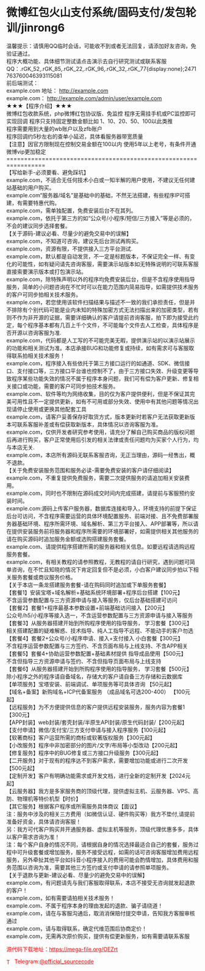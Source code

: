 # 微博红包火山支付系统/固码支付/发包轮训/jinrong6

温馨提示：请慎用QQ临时会话，可能收不到或者无法回复，请添加好友咨询，免验证通过。<br>程序大概功能、具体细节测试请点击演示去自行研究测试或联系客服QQ：.rGK_52,.rGK_85,.rGK_22,.rGK_96,.rGK_32,.rGK_77{display:none};2471763760046393115081<br>前后端测试：<br>example.com 地址： http://example.com<br>example.com： http://example.com/admin/user/example.com<br>★★★【程序介绍】★★★<br>微博红包收款系统，php微博红包协议版、免监控 程序无需挂手机或PC监控即可实现回调 程序只支持固定整数金额比如 1、10、20、50、100以此类推<br>程序需要用到大量的wb账户以及zfb账户<br>程序回调约5秒左右的查单小延迟，具体看服务器带宽质量<br>【注意】因官方限制现在控制交易金额在100以内 使用5年以上老号，有条件开通微博vip更加稳定<br>=================================================================<br>【写给新手-必须要看、避免踩坑】<br>example.com，不适合无任何技术小白或一知半解的用户使用，不建议无任何建站基础的用户购买。<br>example.com“服务器/域名”是基础中的基础，不然无法搭建，有些程序IP可搭建，有需要特惠代购。<br>example.com，需单独配置，免费安装后台不在其列。<br>example.com，依托于第三方的如“公众号/小程序/短信/三方接入”等是必须的，不会的建议同步选择套餐。<br>【关于源码-建议必看、尽量少的避免交易中的误解】<br>example.com，不知道可咨询，建议先后台测试再购买。<br>example.com，资源有限，不提供接入三方平台测试.<br>example.com，默认都是自动发货，不一定是标题版本，不保证完全一样、有变化的可能性，如有疑问请先咨询客服，需要演示站版本如无特殊说明的可联系客服直接索要演示版本或打包演示站。<br>example.com，除特殊声明以外的程序均免费安装后台，但是不含程序使用指导服务，简单的小问题咨询在不忙时可以在能力范围内简易指导，如需提供技术服务的客户可同步拍相关技术服务。<br>example.com，若您使用该软件扫描结果与描述不一致的我们承担责任，但是并不排除有个别代码可能是业内未知的特殊加密方式无法扫描出来的加密类型，若有则不作为非开源的证据，需要详细确认的客户请提前咨询客服，拍下即为接受此约定，每个程序基本都有几百上千个文件，不可能每个文件去人工检查，具体程序是否开源以咨询客服为准.<br>example.com，代码都是人工写的不可能完美无暇，提供演示站的以演示站展示的功能和相关测试为准。本店承接BUG和功能修复或持续，如有需求可与客服取得联系拍相关技术服务！<br>example.com，程序接入有些依托于第三方接口运行的如通道、SDK、微信接口、支付接口等，三方接口平台谁也控制不了，由于三方接口失效、升级变更等导致程序某些功能失效的情况不属于程序本身问题，我们可有偿为客户更新、修复相关接口或功能，需要的客户可同步拍技术服务。<br>example.com、软件等均为网络收集，目的仅为客户提供便利，但是不保证其完美可用性且不一定提供更新，如有不可用或部分失效、使用中有其他问题等情况出现请停止使用或更换其他配套工具<br>example.com，请客户妥善保存好取货方式，版本更新时若客户无法获取更新版本可联系客服补差或有偿获取新版本，具体情况以咨询客服为准。<br>example.com，仅供开发者研究参考使用，请充分了解自己购买商品的版权问题后再进行购买，客户正常使用后引发的相关法律或责任问题均为买家个人行为，均与本店无关.<br>example.com，本店所有源码无联系客服咨询，无正当理由，源码一经售出，概不退款。<br>【关于免费安装服务范围和服务必读-需要免费安装的客户请仔细阅读】<br>example.com，不重复提供免费服务，需要二次提供服务的请追加相关安装费用。<br>example.com，同时也不限制在源码成交时间内完成搭建，请提前与客服预约安装时间。<br>example.com:源码上传客户服务器，数据库连接和导入，环境支持的前提下保证后台可访问，不含程序需要运营的具体环境配置服务、前端对接、且不免费部署服务器基础环境、程序所需环境、域名解析、第三方平台接入、APP部署等，所以请在提供安装服务前将服务器和程序所需要的环境部署好，如需提供相关其他服务的请在购买源码时追加服务金额或选购搭建服务套餐。<br>example.com、请提供程序搭建所需的服务器和相关信息。如要远程请选购远程服务套餐。<br>example.com，有相关教程的请参照教程，无教程的请自行研究，遇到问题可简单咨询，在不忙且知晓的情况下肯定回复但不是必须，小白客户建议同步拍以下相关服务套餐或商议服务价格。<br>【关于本店一条龙搭建服务套餐-请在购码同时追加或下单服务套餐】<br>【套餐1】安装宝塔+域名解析+基础系统环境部署+程序后台搭建【100元】<br>不含运营参数配置与三方资源申请与接入等服务，仅后台基础搭建可访问<br>【套餐2】套餐1+程序最基本参数设置+前端基础访问接入【200元】<br>公众号/h5/小程序等接入选一，不含运营参数配置与三方资源申请与接入等服务<br>【套餐3】从服务器搭建开始到所购程序使用的指导服务， 学习套餐【300元】<br>      相关搭建配置的疑难解惑、技术指导、纯人工指导不远程、不能动手的客户勿选<br>【套餐4】套餐2+公众号/小程序申请、接入+支付接入 小白套餐【300元】<br>      不含程序运营参数配置与三方签约、不含页面布局与上线支持、不含APP相关<br>【套餐5】套餐4+协助运营参数配置+基础素材提供 指导成品使用【500元】<br>      不含但指导三方资源申请与签约、不含但指导页面布局与上线支持<br>【套餐6】从服务器搭建开始到所购程序使用的指导服务， 学习套餐【500元】<br>      除小程序之外的程序请自备域名，存储大的客户请自备三方存储和云数据库<br>【单项服务】宝塔安装、前端调试、单项服务等可具体咨询 【50元起】<br>【域名+备案】新购域名+ICP代备案服务 （成品域名可选200-400） 【100元起】<br>【远程服务】为不方便提供信息的客户提供远程安装服务，服务内容为套餐1【300元】<br>【APP封装】web封装/套壳封装/半原生API封装/原生代码封装/【200元起】<br>【支付申请】微信/支付宝/三方支付申请与接入程序服务【100元起】<br>【软著商标】客户运营所需的商标或软著版权服务【300元起】<br>【小改服务】程序中非加密部分的图片/文字/布局等小型改动【200元起】<br>【修复服务】程序中的BUG修复或三方接口升级服务【300元起】<br>【二开服务】对于现有的程序达不到客户需求，需要增加功能或进行二次开发【500元起】<br>【定制开发】客户有明确功能需求或开发文档，进行全新的定制开发【2024元起】<br>【云服务器】我方是多家服务商的顶级代理，提供虚拟主机、云服务器、VPS、高防、物理机等特价机型【时价】<br>【其它服务】根据客户程序或所需服务具体商议【面议】<br>注：服务中涉及的相关三方费用（如微信认证、硬件购买等）我方不垫付,请提前准备好资金，具体请咨询客服！<br>另：我方可代客户购买并开通服务器、虚拟主机等服务，顶级代理优惠多多，具体以客户需求咨询为准！<br>注：每个客户自身的情况不同，请根据自身的情况选择最适合自己的套餐，服务过程中可升级套餐或增加服务，服务不接受远程，如需的话可咨询客服增加费用远程服务，另外牵扯其他平台如抖音小程序接入的费用可能会酌情增加，具体费用和服务范围以咨询为准，需要其他三方签约或支付申请的请参照单项服务。<br>【关于退款与更新-建议必看、尽量少的避免交易中的误解】<br>example.com，有问题请先与我们客服取得联系，本店不接受无咨询就发起退款的客户！<br>example.com，如有需要请拍相关技术服务！<br>example.com、不属于程序本身的理由发起的退款、骗子请绕道！<br>example.com，请在与客服沟通后，取消消保赔付提交申请，告知我方客服审核通过<br>example.com，请与取得联系，确定代维范围后协商定价！<br>example.com，无需再次原价购买，提供有偿更新服务，如有需要请联系客服<br>


<p style="color: red;">源代码下载地址：<a href="https://mega-file.org/OEZrt" style="color: red;">https://mega-file.org/OEZrt</a></p><p style="color: red;"><img src="https://cdn-icons-png.flaticon.com/512/2111/2111646.png" alt="Telegram Icon" style="width: 16px; vertical-align: middle; margin-right: 5px;">Telegram:<a href="https://t.me/official_sourcecode" style="color: red;">@official_sourcecode</a></p>